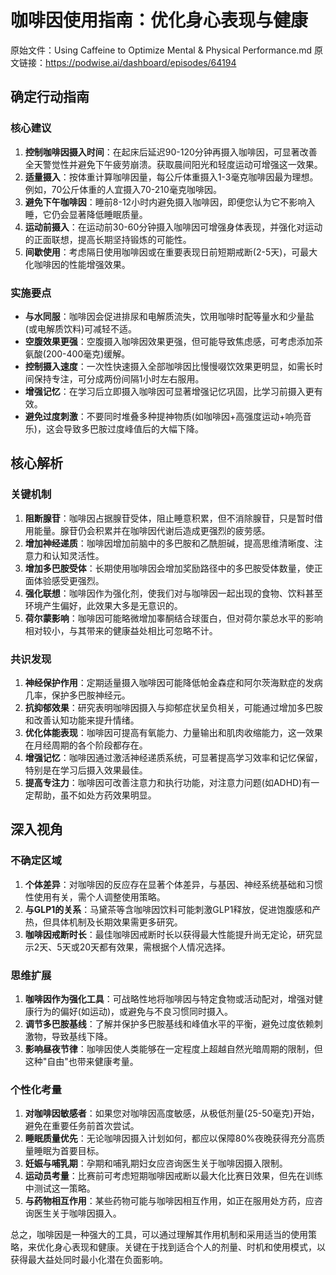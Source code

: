 # 咖啡因使用指南：优化身心表现与健康

原始文件：Using Caffeine to Optimize Mental & Physical Performance.md
原文链接：https://podwise.ai/dashboard/episodes/64194

## 确定行动指南

### 核心建议
1. **控制咖啡因摄入时间**：在起床后延迟90-120分钟再摄入咖啡因，可显著改善全天警觉性并避免下午疲劳崩溃。获取晨间阳光和轻度运动可增强这一效果。
2. **适量摄入**：按体重计算咖啡因量，每公斤体重摄入1-3毫克咖啡因最为理想。例如，70公斤体重的人宜摄入70-210毫克咖啡因。
3. **避免下午咖啡因**：睡前8-12小时内避免摄入咖啡因，即便您认为它不影响入睡，它仍会显著降低睡眠质量。
4. **运动前摄入**：在运动前30-60分钟摄入咖啡因可增强身体表现，并强化对运动的正面联想，提高长期坚持锻炼的可能性。
5. **间歇使用**：考虑隔日使用咖啡因或在重要表现日前短期戒断(2-5天)，可最大化咖啡因的性能增强效果。

### 实施要点
- **与水同服**：咖啡因会促进排尿和电解质流失，饮用咖啡时配等量水和少量盐(或电解质饮料)可减轻不适。
- **空腹效果更强**：空腹摄入咖啡因效果更强，但可能导致焦虑感，可考虑添加茶氨酸(200-400毫克)缓解。
- **控制摄入速度**：一次性快速摄入全部咖啡因比慢慢啜饮效果更明显，如需长时间保持专注，可分成两份间隔1小时左右服用。
- **增强记忆**：在学习后立即摄入咖啡因可显著增强记忆巩固，比学习前摄入更有效。
- **避免过度刺激**：不要同时堆叠多种提神物质(如咖啡因+高强度运动+响亮音乐)，这会导致多巴胺过度峰值后的大幅下降。

## 核心解析

### 关键机制
1. **阻断腺苷**：咖啡因占据腺苷受体，阻止睡意积累，但不消除腺苷，只是暂时借用能量。腺苷仍会积累并在咖啡因代谢后造成更强烈的疲劳感。
2. **增加神经递质**：咖啡因增加前脑中的多巴胺和乙酰胆碱，提高思维清晰度、注意力和认知灵活性。
3. **增加多巴胺受体**：长期使用咖啡因会增加奖励路径中的多巴胺受体数量，使正面体验感受更强烈。
4. **强化联想**：咖啡因作为强化剂，使我们对与咖啡因一起出现的食物、饮料甚至环境产生偏好，此效果大多是无意识的。
5. **荷尔蒙影响**：咖啡因可能略微增加睾酮结合球蛋白，但对荷尔蒙总水平的影响相对较小，与其带来的健康益处相比可忽略不计。

### 共识发现
1. **神经保护作用**：定期适量摄入咖啡因可能降低帕金森症和阿尔茨海默症的发病几率，保护多巴胺神经元。
2. **抗抑郁效果**：研究表明咖啡因摄入与抑郁症状呈负相关，可能通过增加多巴胺和改善认知功能来提升情绪。
3. **优化体能表现**：咖啡因可提高有氧能力、力量输出和肌肉收缩能力，这一效果在月经周期的各个阶段都存在。
4. **增强记忆**：咖啡因通过激活神经递质系统，可显著提高学习效率和记忆保留，特别是在学习后摄入效果最佳。
5. **提高专注力**：咖啡因可改善注意力和执行功能，对注意力问题(如ADHD)有一定帮助，虽不如处方药效果明显。

## 深入视角

### 不确定区域
1. **个体差异**：对咖啡因的反应存在显著个体差异，与基因、神经系统基础和习惯性使用有关，需个人调整使用策略。
2. **与GLP1的关系**：马黛茶等含咖啡因饮料可能刺激GLP1释放，促进饱腹感和产热，但具体机制及长期效果需更多研究。
3. **咖啡因戒断时长**：最佳咖啡因戒断时长以获得最大性能提升尚无定论，研究显示2天、5天或20天都有效果，需根据个人情况选择。

### 思维扩展
1. **咖啡因作为强化工具**：可战略性地将咖啡因与特定食物或活动配对，增强对健康行为的偏好(如运动)，或避免与不良习惯同时摄入。
2. **调节多巴胺基线**：了解并保护多巴胺基线和峰值水平的平衡，避免过度依赖刺激物，导致基线下降。
3. **影响昼夜节律**：咖啡因使人类能够在一定程度上超越自然光暗周期的限制，但这种"自由"也带来健康考量。

### 个性化考量
1. **对咖啡因敏感者**：如果您对咖啡因高度敏感，从极低剂量(25-50毫克)开始，避免在重要任务前首次尝试。
2. **睡眠质量优先**：无论咖啡因摄入计划如何，都应以保障80%夜晚获得充分高质量睡眠为首要目标。
3. **妊娠与哺乳期**：孕期和哺乳期妇女应咨询医生关于咖啡因摄入限制。
4. **运动员考量**：比赛前可考虑短期咖啡因戒断以最大化比赛日效果，但先在训练中测试这一策略。
5. **与药物相互作用**：某些药物可能与咖啡因相互作用，如正在服用处方药，应咨询医生关于咖啡因摄入。

总之，咖啡因是一种强大的工具，可以通过理解其作用机制和采用适当的使用策略，来优化身心表现和健康。关键在于找到适合个人的剂量、时机和使用模式，以获得最大益处同时最小化潜在负面影响。

